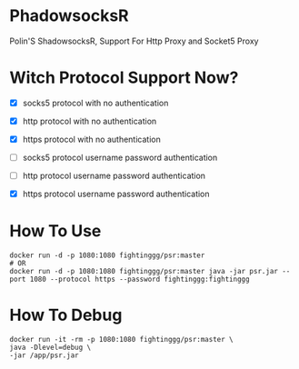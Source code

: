 # PhadowsocksR
Polin'S ShadowsocksR, Support For Http Proxy and Socket5 Proxy

# Witch Protocol Support Now?
- [x] socks5 protocol with no authentication
- [x] http protocol with no authentication
- [x] https protocol with no authentication
- [ ] socks5 protocol username password authentication
- [ ] http protocol username password authentication
- [x] https protocol username password authentication



# How To Use
```shell
docker run -d -p 1080:1080 fightinggg/psr:master
# OR
docker run -d -p 1080:1080 fightinggg/psr:master java -jar psr.jar --port 1080 --protocol https --password fightinggg:fightinggg
```

# How To Debug
```shell
docker run -it -rm -p 1080:1080 fightinggg/psr:master \
java -Dlevel=debug \
-jar /app/psr.jar
```

